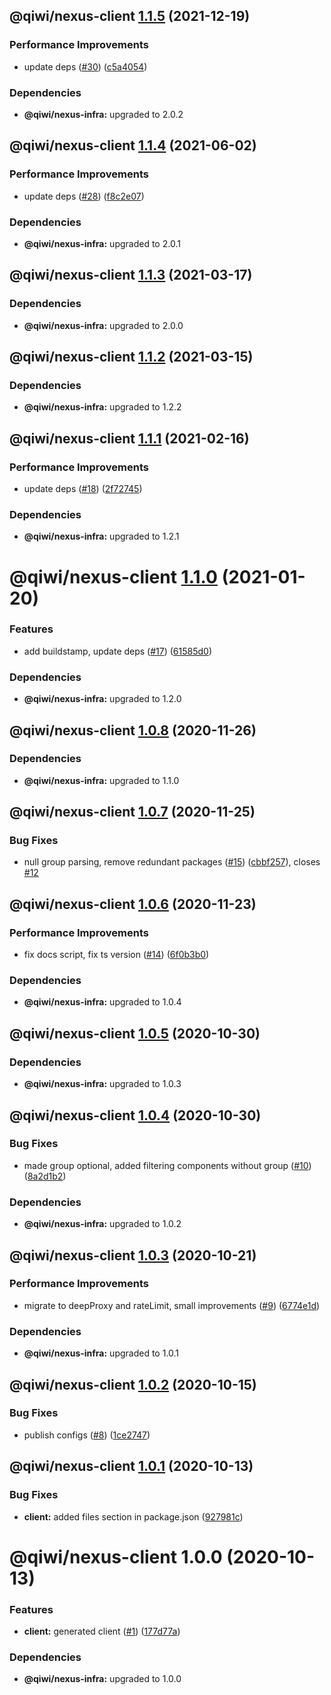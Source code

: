 ## @qiwi/nexus-client [1.1.5](https://github.com/qiwi/nexus/compare/@qiwi/nexus-client@1.1.4...@qiwi/nexus-client@1.1.5) (2021-12-19)


### Performance Improvements

* update deps ([#30](https://github.com/qiwi/nexus/issues/30)) ([c5a4054](https://github.com/qiwi/nexus/commit/c5a4054d8e7507ffefbe693124ef926999b75d9e))





### Dependencies

* **@qiwi/nexus-infra:** upgraded to 2.0.2

## @qiwi/nexus-client [1.1.4](https://github.com/qiwi/nexus/compare/@qiwi/nexus-client@1.1.3...@qiwi/nexus-client@1.1.4) (2021-06-02)


### Performance Improvements

* update deps ([#28](https://github.com/qiwi/nexus/issues/28)) ([f8c2e07](https://github.com/qiwi/nexus/commit/f8c2e0793eee5cab9e532f3f3b25ffb81c00a206))





### Dependencies

* **@qiwi/nexus-infra:** upgraded to 2.0.1

## @qiwi/nexus-client [1.1.3](https://github.com/qiwi/nexus/compare/@qiwi/nexus-client@1.1.2...@qiwi/nexus-client@1.1.3) (2021-03-17)





### Dependencies

* **@qiwi/nexus-infra:** upgraded to 2.0.0

## @qiwi/nexus-client [1.1.2](https://github.com/qiwi/nexus/compare/@qiwi/nexus-client@1.1.1...@qiwi/nexus-client@1.1.2) (2021-03-15)





### Dependencies

* **@qiwi/nexus-infra:** upgraded to 1.2.2

## @qiwi/nexus-client [1.1.1](https://github.com/qiwi/nexus/compare/@qiwi/nexus-client@1.1.0...@qiwi/nexus-client@1.1.1) (2021-02-16)


### Performance Improvements

* update deps ([#18](https://github.com/qiwi/nexus/issues/18)) ([2f72745](https://github.com/qiwi/nexus/commit/2f72745036daf1e8b78a4273d3ce1562cb593f78))





### Dependencies

* **@qiwi/nexus-infra:** upgraded to 1.2.1

# @qiwi/nexus-client [1.1.0](https://github.com/qiwi/nexus/compare/@qiwi/nexus-client@1.0.8...@qiwi/nexus-client@1.1.0) (2021-01-20)


### Features

* add buildstamp, update deps ([#17](https://github.com/qiwi/nexus/issues/17)) ([61585d0](https://github.com/qiwi/nexus/commit/61585d0d96c0fdec46014a3fb64adecc29065ac5))





### Dependencies

* **@qiwi/nexus-infra:** upgraded to 1.2.0

## @qiwi/nexus-client [1.0.8](https://github.com/qiwi/nexus/compare/@qiwi/nexus-client@1.0.7...@qiwi/nexus-client@1.0.8) (2020-11-26)





### Dependencies

* **@qiwi/nexus-infra:** upgraded to 1.1.0

## @qiwi/nexus-client [1.0.7](https://github.com/qiwi/nexus/compare/@qiwi/nexus-client@1.0.6...@qiwi/nexus-client@1.0.7) (2020-11-25)


### Bug Fixes

* null group parsing, remove redundant packages ([#15](https://github.com/qiwi/nexus/issues/15)) ([cbbf257](https://github.com/qiwi/nexus/commit/cbbf257aede87ff91457f34ecca87fc8fb1059a3)), closes [#12](https://github.com/qiwi/nexus/issues/12)

## @qiwi/nexus-client [1.0.6](https://github.com/qiwi/nexus/compare/@qiwi/nexus-client@1.0.5...@qiwi/nexus-client@1.0.6) (2020-11-23)


### Performance Improvements

* fix docs script, fix ts version ([#14](https://github.com/qiwi/nexus/issues/14)) ([6f0b3b0](https://github.com/qiwi/nexus/commit/6f0b3b0cdbe543c8a42b428c8f3ae32fb609f3b2))





### Dependencies

* **@qiwi/nexus-infra:** upgraded to 1.0.4

## @qiwi/nexus-client [1.0.5](https://github.com/qiwi/nexus/compare/@qiwi/nexus-client@1.0.4...@qiwi/nexus-client@1.0.5) (2020-10-30)





### Dependencies

* **@qiwi/nexus-infra:** upgraded to 1.0.3

## @qiwi/nexus-client [1.0.4](https://github.com/qiwi/nexus/compare/@qiwi/nexus-client@1.0.3...@qiwi/nexus-client@1.0.4) (2020-10-30)


### Bug Fixes

* made group optional, added filtering components without group ([#10](https://github.com/qiwi/nexus/issues/10)) ([8a2d1b2](https://github.com/qiwi/nexus/commit/8a2d1b2cbc6a7bccf0f678b51e10a9f3fa0fb567))





### Dependencies

* **@qiwi/nexus-infra:** upgraded to 1.0.2

## @qiwi/nexus-client [1.0.3](https://github.com/qiwi/nexus/compare/@qiwi/nexus-client@1.0.2...@qiwi/nexus-client@1.0.3) (2020-10-21)


### Performance Improvements

* migrate to deepProxy and rateLimit, small improvements  ([#9](https://github.com/qiwi/nexus/issues/9)) ([6774e1d](https://github.com/qiwi/nexus/commit/6774e1d244bb77bac7c7892563b70947cf6dc4d2))





### Dependencies

* **@qiwi/nexus-infra:** upgraded to 1.0.1

## @qiwi/nexus-client [1.0.2](https://github.com/qiwi/nexus/compare/@qiwi/nexus-client@1.0.1...@qiwi/nexus-client@1.0.2) (2020-10-15)


### Bug Fixes

* publish configs ([#8](https://github.com/qiwi/nexus/issues/8)) ([1ce2747](https://github.com/qiwi/nexus/commit/1ce2747a51db5cde04a1e0934c6beece040454bb))

## @qiwi/nexus-client [1.0.1](https://github.com/qiwi/nexus/compare/@qiwi/nexus-client@1.0.0...@qiwi/nexus-client@1.0.1) (2020-10-13)


### Bug Fixes

* **client:** added files section in package.json ([927981c](https://github.com/qiwi/nexus/commit/927981cb3dc0450c7895dcc923d97aed985b1d1f))

# @qiwi/nexus-client 1.0.0 (2020-10-13)


### Features

* **client:** generated client ([#1](https://github.com/qiwi/nexus/issues/1)) ([177d77a](https://github.com/qiwi/nexus/commit/177d77ab11385ee574d11915756ecebc7884a762))





### Dependencies

* **@qiwi/nexus-infra:** upgraded to 1.0.0
